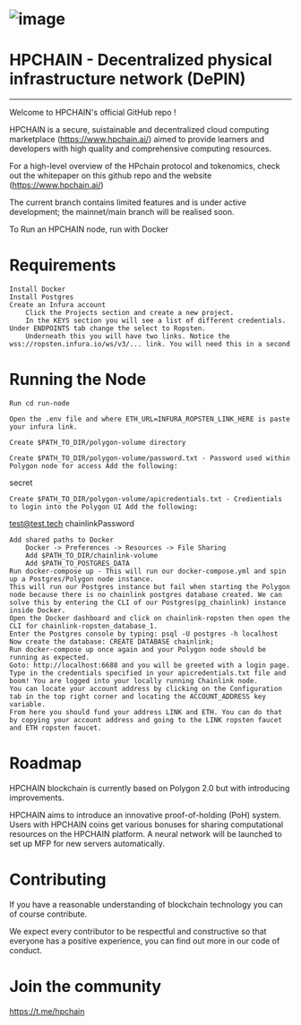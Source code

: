 # ![image](https://github.com/HPChainGithub/node/assets/90428559/e990b2ac-0458-45f2-bbe4-2ffb0e2b9bbe) 
# HPCHAIN - Decentralized physical infrastructure network (DePIN) 
------------------------------------------------------------------
Welcome to HPCHAIN's official GitHub repo !

HPCHAIN is a secure, suistainable and decentralized cloud computing marketplace (https://www.hpchain.ai/) aimed to provide learners and developers with high quality and comprehensive computing resources.  

For a high-level overview of the HPchain protocol and tokenomics, check out the whitepaper on this github repo and the website (https://www.hpchain.ai/)

The current branch contains limited features and is under active development; the mainnet/main branch will be realised soon.

To Run an HPCHAIN node, run with Docker

# Requirements

    Install Docker
    Install Postgres
    Create an Infura account
        Click the Projects section and create a new project.
        In the KEYS section you will see a list of different credentials. Under ENDPOINTS tab change the select to Ropsten.
        Underneath this you will have two links. Notice the wss://ropsten.infura.io/ws/v3/... link. You will need this in a second

# Running the Node

    Run cd run-node

    Open the .env file and where ETH_URL=INFURA_ROPSTEN_LINK_HERE is paste your infura link.

    Create $PATH_TO_DIR/polygon-volume directory

    Create $PATH_TO_DIR/polygon-volume/password.txt - Password used within Polygon node for access Add the following:

secret

    Create $PATH_TO_DIR/polygon-volume/apicredentials.txt - Credientials to login into the Polygon UI Add the following:

test@test.tech
chainlinkPassword

    Add shared paths to Docker
        Docker -> Preferences -> Resources -> File Sharing
        Add $PATH_TO_DIR/chainlink-volume
        Add $PATH_TO_POSTGRES_DATA
    Run docker-compose up - This will run our docker-compose.yml and spin up a Postgres/Polygon node instance.
    This will run our Postgres instance but fail when starting the Polygon node because there is no chainlink postgres database created. We can solve this by entering the CLI of our Postgres(pg_chainlink) instance inside Docker.
    Open the Docker dashboard and click on chainlink-ropsten then open the CLI for chainlink-ropsten_database_1.
    Enter the Postgres console by typing: psql -U postgres -h localhost
    Now create the database: CREATE DATABASE chainlink;
    Run docker-compose up once again and your Polygon node should be running as expected.
    Goto: http://localhost:6688 and you will be greeted with a login page.
    Type in the credentials specified in your apicredentials.txt file and boom! You are logged into your locally running Chainlink node.
    You can locate your account address by clicking on the Configuration tab in the top right corner and locating the ACCOUNT_ADDRESS key variable.
    From here you should fund your address LINK and ETH. You can do that by copying your account address and going to the LINK ropsten faucet and ETH ropsten faucet.

# Roadmap 

HPCHAIN blockchain is currently based on Polygon 2.0 but with introducing improvements.

HPCHAIN aims to introduce an innovative proof-of-holding (PoH) system. Users with HPCHAIN coins get various bonuses for sharing computational resources on the HPCHAIN platform.
A neural network will be launched to set up MFP for new servers automatically.

# Contributing

If you have a reasonable understanding of blockchain technology you can of course contribute. 

We expect every contributor to be respectful and constructive so that everyone has a positive experience, you can find out more in our code of conduct.

# Join the community

https://t.me/hpchain



